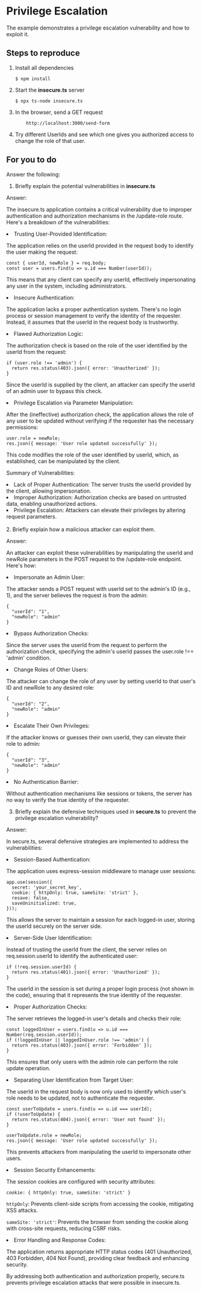 # Privilege Escalation

The example demonstrates a privilege escalation vulnerability and how to exploit it.

## Steps to reproduce

1. Install all dependencies

   `$ npm install`

2. Start the **insecure.ts** server

   `$ npx ts-node insecure.ts`

3. In the browser, send a GET request

   ```
       http://localhost:3000/send-form
   ```

4. Try different UserIds and see which one gives you authorized access to change the role of that user.

## For you to do

Answer the following:

1. Briefly explain the potential vulnerabilities in **insecure.ts**

Answer:

The insecure.ts application contains a critical vulnerability due to improper authentication and authorization mechanisms in the /update-role route. Here's a breakdown of the vulnerabilities:

<li>Trusting User-Provided Identification:

The application relies on the userId provided in the request body to identify the user making the request:

```
const { userId, newRole } = req.body;
const user = users.find(u => u.id === Number(userId));
```

This means that any client can specify any userId, effectively impersonating any user in the system, including administrators.</li>

<li>Insecure Authentication:

The application lacks a proper authentication system. There's no login process or session management to verify the identity of the requester. Instead, it assumes that the userId in the request body is trustworthy.</li>

<li>Flawed Authorization Logic:

The authorization check is based on the role of the user identified by the userId from the request:

```
if (user.role !== 'admin') {
  return res.status(403).json({ error: 'Unauthorized' });
}
```

Since the userId is supplied by the client, an attacker can specify the userId of an admin user to bypass this check.</li>

<li>Privilege Escalation via Parameter Manipulation:

After the (ineffective) authorization check, the application allows the role of any user to be updated without verifying if the requester has the necessary permissions:

```
user.role = newRole;
res.json({ message: 'User role updated successfully' });
```

This code modifies the role of the user identified by userId, which, as established, can be manipulated by the client.

Summary of Vulnerabilities:

<li>Lack of Proper Authentication: The server trusts the userId provided by the client, allowing impersonation.</li>
<li>Improper Authorization: Authorization checks are based on untrusted data, enabling unauthorized actions.</li>
<li>Privilege Escalation: Attackers can elevate their privileges by altering request parameters.</li>

</br>
2. Briefly explain how a malicious attacker can exploit them.

</br>

Answer:

An attacker can exploit these vulnerabilities by manipulating the userId and newRole parameters in the POST request to the /update-role endpoint. Here's how:

<li>Impersonate an Admin User:

The attacker sends a POST request with userId set to the admin's ID (e.g., 1), and the server believes the request is from the admin:

```
{
  "userId": "1",
  "newRole": "admin"
}
```

</li>

<li>Bypass Authorization Checks:

Since the server uses the userId from the request to perform the authorization check, specifying the admin's userId passes the user.role !== 'admin' condition.</li>

<li>Change Roles of Other Users:

The attacker can change the role of any user by setting userId to that user's ID and newRole to any desired role:

```
{
  "userId": "2",
  "newRole": "admin"
}
```

</li>

<li>Escalate Their Own Privileges:

If the attacker knows or guesses their own userId, they can elevate their role to admin:

```
{
  "userId": "3",
  "newRole": "admin"
}
```

</li>

<li>No Authentication Barrier:

Without authentication mechanisms like sessions or tokens, the server has no way to verify the true identity of the requester.</li>

3. Briefly explain the defensive techniques used in **secure.ts** to prevent the privilege escalation vulnerability?

Answer:

In secure.ts, several defensive strategies are implemented to address the vulnerabilities:

<li>Session-Based Authentication:

The application uses express-session middleware to manage user sessions:

```
app.use(session({
  secret: 'your_secret_key',
  cookie: { httpOnly: true, sameSite: 'strict' },
  resave: false,
  saveUninitialized: true,
}));
```

This allows the server to maintain a session for each logged-in user, storing the userId securely on the server side.</li>

<li>Server-Side User Identification:

Instead of trusting the userId from the client, the server relies on req.session.userId to identify the authenticated user:

```
if (!req.session.userId) {
  return res.status(401).json({ error: 'Unauthorized' });
}
```

The userId in the session is set during a proper login process (not shown in the code), ensuring that it represents the true identity of the requester.</li>

<li>Proper Authorization Checks:

The server retrieves the logged-in user's details and checks their role:

```
const loggedInUser = users.find(u => u.id === Number(req.session.userId));
if (!loggedInUser || loggedInUser.role !== 'admin') {
  return res.status(403).json({ error: 'Forbidden' });
}
```

This ensures that only users with the admin role can perform the role update operation.</li>

<li>Separating User Identification from Target User:

The userId in the request body is now only used to identify which user's role needs to be updated, not to authenticate the requester.

```
const userToUpdate = users.find(u => u.id === userId);
if (!userToUpdate) {
  return res.status(404).json({ error: 'User not found' });
}

userToUpdate.role = newRole;
res.json({ message: 'User role updated successfully' });
```

This prevents attackers from manipulating the userId to impersonate other users.</li>

<li>Session Security Enhancements:

The session cookies are configured with security attributes:

`cookie: { httpOnly: true, sameSite: 'strict' }`

`httpOnly`: Prevents client-side scripts from accessing the cookie, mitigating XSS attacks.

`sameSite: 'strict'`: Prevents the browser from sending the cookie along with cross-site requests, reducing CSRF risks.</li>

<li>Error Handling and Response Codes:

The application returns appropriate HTTP status codes (401 Unauthorized, 403 Forbidden, 404 Not Found), providing clear feedback and enhancing security.</li>

By addressing both authentication and authorization properly, secure.ts prevents privilege escalation attacks that were possible in insecure.ts.
